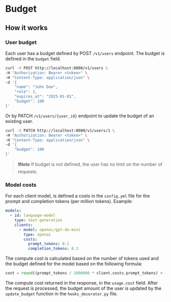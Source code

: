 # Budget

## How it works

### User budget

Each user has a budget defined by POST `/v1/users` endpoint. The budget is defined in the `budget` field.

```bash
curl -X POST http://localhost:8000/v1/users \
-H "Authorization: Bearer <token>" \
-H "Content-Type: application/json" \
-d '{
    "name": "John Doe",
    "role": 1,
    "expires_at": "2025-01-01",
    "budget": 100
}'
```

Or by PATCH `/v1/users/{user_id}` endpoint to update the budget of an existing user.

```bash
curl -X PATCH http://localhost:8000/v1/users/1 \
-H "Authorization: Bearer <token>" \
-H "Content-Type: application/json" \
-d '{
    "budget": 100
}'
```

> **❗️Note**
> If budget is not defined, the user has no limit on the number of requests.

### Model costs

For each client model, is defined a costs in the `config.yml` file for the prompt and completion tokens (per million tokens). Example:

```yaml
models:
  - id: language-model
    type: text-generation
    clients:
      - model: openai/gpt-4o-mini
        type: openai
        costs:
          prompt_tokens: 0.1
          completion_tokens: 0.3
```

The compute cost is calculated based on the number of tokens used and the budget defined for the model based on the following formula:

```python
cost = round((prompt_tokens / 1000000 * client.costs.prompt_tokens) + (completion_tokens / 1000000 * client.costs.completion_tokens), ndigits=6)
```

The compute cost returned in the response, in the `usage.cost` field. After the request is processed, the budget amount of the user is updated by the `update_budget` function in the `hooks_decorator.py` file.
